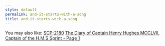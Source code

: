 ```yaml
---
style: default
permalink: and-it-starts-with-a-song
title: and-it-starts-with-a-song
---
```

You may also like:
[SCP-2180](http://scp-wiki.net/scp-2180)
[The Diary of Captain Henry Hughes MCCLVII, Captain of the H.M.S Sprint - Page 1](http://scp-wiki.net/diary-of-captain-henry-hughes-mcclvii-captain-of-the-hms-spr)